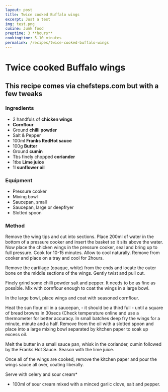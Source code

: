 ```yaml
---
layout: post
title: Twice cooked Buffalo wings
excerpt: Just a test
img: test.png
cusine: Junk food
preptime: 3 **hours**
cookingtime: 5-10 minutes
permalink: /recipes/twice-cooked-buffalo-wings
---
```


# Twice cooked Buffalo wings

## This recipe comes via chefsteps.com but with a few tweaks

### Ingredients

* 2 handfuls of **chicken wings**
* **Cornflour**
* Ground **chilli powder**
* Salt & Pepper
* 100ml **Franks RedHot sauce**
* 100g **Butter**
* Ground **cumin**
* Tbs finely chopped **coriander**
* 1tbs **Lime juice**
* 1l **sunflower oil**

### Equipment

* Pressure cooker
* Mixing bowl
* Saucepan, small
* Saucepan, large or deepfryer
* Slotted spoon

### Method

Remove the wing tips and cut into sections. Place 200ml of water in the bottom of a pressure cooker and insert the basket so it sits above the water. Now place the chicken wings in the pressure cooker, seal and bring up to full pressure. Cook for 10-15 minutes. Allow to cool naturally. Remove from cooker and place on a tray and cool for 2hours.

Remove the cartilage (opaque, white) from the ends and locate the outer bone on the middle sections of the wings. Gently twist and pull out.

Finely grind some chilli powder salt and pepper. It needs to be as fine as possible. Mix with cornflour enough to coat the wings in a large bowl.

In the large bowl, place wings and coat with seasoned cornflour.

Heat the sun flour oil in a saucepan, - it should be a third full - until a square of bread browns in 30secs (Check temperature online and use a thermometer for better accuracy. In small batches deep fry the wings for a minute, minute and a half. Remove from the oil with a slotted spoon and place into a large mixing bowl separated by kitchen paper to soak up excess oil.

Melt the butter in a small sauce pan, whisk in the coriander, cumin followed by the Franks Hot Sauce. Season with the lime juice.

Once all of the wings are cooked, remove the kitchen paper and pour the wings sauce all over, coating liberally.

Serve with celery and sour cream*


* 100ml of sour cream mixed with a minced garlic clove, salt and pepper.